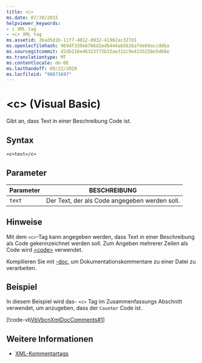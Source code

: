 ```yaml
---
title: <c>
ms.date: 07/20/2015
helpviewer_keywords:
- c XML tag
- <c> XML tag
ms.assetid: 36ad5d1b-11f7-4012-8932-41962ac327d1
ms.openlocfilehash: 969df339eb766d2edb444ab5626af4e69accddba
ms.sourcegitcommit: d2db216e46323f73b32ae312c9e4135258e5d68e
ms.translationtype: MT
ms.contentlocale: de-DE
ms.lasthandoff: 09/22/2020
ms.locfileid: "90871697"
---
```

# <a name="c-visual-basic"></a>\<c> (Visual Basic)

Gibt an, dass Text in einer Beschreibung Code ist.  
  
## <a name="syntax"></a>Syntax  
  
```xml  
<c>text</c>  
```  
  
## <a name="parameters"></a>Parameter  
  
|Parameter|BESCHREIBUNG|  
|---|---|  
|`text`|Der Text, der als Code angegeben werden soll.|  
  
## <a name="remarks"></a>Hinweise  

 Mit dem `<c>`-Tag kann angegeben werden, dass Text in einer Beschreibung als Code gekennzeichnet werden soll. Zum Angeben mehrerer Zeilen als Code wird [\<code>](code.md) verwendet.  
  
 Kompilieren Sie mit [-doc](../../reference/command-line-compiler/doc.md), um Dokumentationskommentare zu einer Datei zu verarbeiten.  
  
## <a name="example"></a>Beispiel  

 In diesem Beispiel wird das- `<c>` Tag im Zusammenfassungs Abschnitt verwendet, um anzugeben, dass der `Counter` Code ist.  
  
 [!code-vb[VbVbcnXmlDocComments#1](~/samples/snippets/visualbasic/VS_Snippets_VBCSharp/VbVbcnXmlDocComments/VB/Class1.vb#1)]  
  
## <a name="see-also"></a>Weitere Informationen

- [XML-Kommentartags](index.md)
